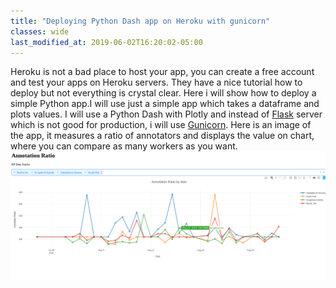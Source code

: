 ```yaml
---
title: "Deploying Python Dash app on Heroku with gunicorn"
classes: wide
last_modified_at: 2019-06-02T16:20:02-05:00
---
```


Heroku is not a bad place to host your app, you can create a free account and test your apps on Heroku servers.
They have a nice tutorial how to deploy but not everything is crystal clear. Here i will show how to deploy a simple Python app.I will use just a simple app which takes a dataframe and plots values. I will use a Python Dash with Plotly and instead of [Flask](https://flask.palletsprojects.com/en/1.1.x/) server which is not good for production, i will use [Gunicorn](https://gunicorn.org/).
Here is an image of the app, it measures a ratio of annotators and displays the value on chart, where you can compare as many workers as you want.
[![small image](/assets/images/heroku/her1.png)](/assets/images/heroku/her1.png)
